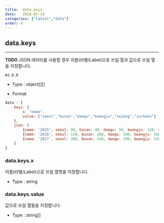 ```yaml
---
title:  data.keys
date:   2018-05-14
categories: ["latest","data"]
order: 4
---
```


## data.keys
---

**TODO** JSON 데이터를 사용할 경우 이름(라벨/Label)으로 쓰일 열과 값으로 쓰일 열을 지정합니다.


`#2.0.0`

* Type : object[][]

* Format
```javascript
data : {
	keys: {
		x: "name",
		value: ["seoul","busan","daegu","kwangju","sejong","incheon"]
	},
	json: [
		{name: '2015', seoul: 90, busan: 40, daegu: 50, kwangju: 120, sejong: 80, incheon: 90},
		{name: '2016', seoul: 120, busan: 160, daegu: 200, kwangju: 160, sejong: 130, incheon: 220},
		{name: '2017', seoul: 300, busan: 240, daegu: 290, kwangju: 230, sejong: 300, incheon: 320}
	]
}
```

### data.keys.x

이름(라벨/Label)으로 쓰일 열명을 지정합니다.

* Type : string

### data.keys.value

값으로 쓰일 열들을 지정합니다.

* Type : string[]

